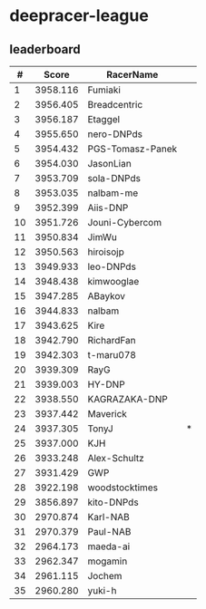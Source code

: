 # deepracer-league

## leaderboard

<!-- leaderboard -->
| # | Score | RacerName |   |
| - | ----- | --------- | - |
| 1 | 3958.116 | Fumiaki | |
| 2 | 3956.405 | Breadcentric | |
| 3 | 3956.187 | Etaggel | |
| 4 | 3955.650 | nero-DNPds | |
| 5 | 3954.432 | PGS-Tomasz-Panek | |
| 6 | 3954.030 | JasonLian | |
| 7 | 3953.709 | sola-DNPds | |
| 8 | 3953.035 | nalbam-me | |
| 9 | 3952.399 | Aiis-DNP | |
| 10 | 3951.726 | Jouni-Cybercom | |
| 11 | 3950.834 | JimWu | |
| 12 | 3950.563 | hiroisojp | |
| 13 | 3949.933 | leo-DNPds | |
| 14 | 3948.438 | kimwooglae | |
| 15 | 3947.285 | ABaykov | |
| 16 | 3944.833 | nalbam | |
| 17 | 3943.625 | Kire | |
| 18 | 3942.790 | RichardFan | |
| 19 | 3942.303 | t-maru078 | |
| 20 | 3939.309 | RayG | |
| 21 | 3939.003 | HY-DNP | |
| 22 | 3938.550 | KAGRAZAKA-DNP | |
| 23 | 3937.442 | Maverick | |
| 24 | 3937.305 | TonyJ | * |
| 25 | 3937.000 | KJH | |
| 26 | 3933.248 | Alex-Schultz | |
| 27 | 3931.429 | GWP | |
| 28 | 3922.198 | woodstocktimes | |
| 29 | 3856.897 | kito-DNPds | |
| 30 | 2970.874 | Karl-NAB | |
| 31 | 2970.379 | Paul-NAB | |
| 32 | 2964.173 | maeda-ai | |
| 33 | 2962.347 | mogamin | |
| 34 | 2961.115 | Jochem | |
| 35 | 2960.280 | yuki-h | |
